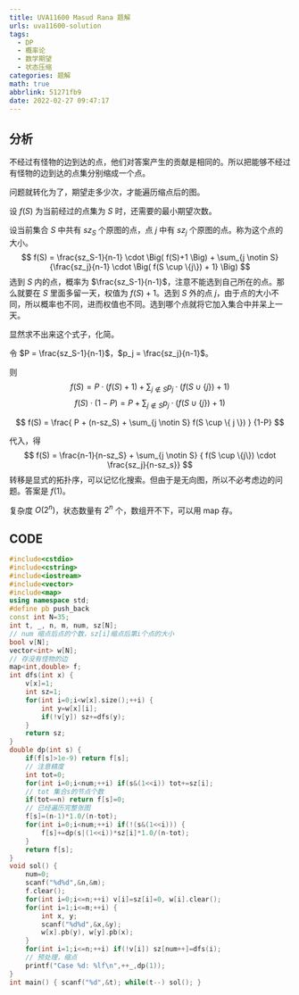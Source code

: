 ```yaml
---
title: UVA11600 Masud Rana 题解
urls: uva11600-solution
tags:
  - DP
  - 概率论
  - 数学期望
  - 状态压缩
categories: 题解
math: true
abbrlink: 51271fb9
date: 2022-02-27 09:47:17
---
```


## 分析

不经过有怪物的边到达的点，他们对答案产生的贡献是相同的。所以把能够不经过有怪物的边到达的点集分别缩成一个点。

问题就转化为了，期望走多少次，才能遍历缩点后的图。

<!--more-->

设 $f(S)$ 为当前经过的点集为 $S$ 时，还需要的最小期望次数。

设当前集合 $S$ 中共有 $sz_S$ 个原图的点，点 $j$ 中有 $sz_j$ 个原图的点。称为这个点的大小。
$$
f(S) = \frac{sz_S-1}{n-1} \cdot \Big( f(S)+1 \Big) + \sum_{j \notin S} {\frac{sz_j}{n-1} \cdot \Big( f(S \cup \{j\}) + 1} \Big)
$$
选到 $S$ 内的点，概率为 $\frac{sz_S-1}{n-1}$，注意不能选到自己所在的点。那么就要在 $S$ 里面多留一天，权值为 $f(S)+1$。选到 $S$ 外的点 $j$，由于点的大小不同，所以概率也不同，进而权值也不同。选到哪个点就将它加入集合中并呆上一天。

显然求不出来这个式子，化简。

令 $P = \frac{sz_S-1}{n-1}$，$p_j = \frac{sz_j}{n-1}$。

则
$$
f(S) = P \cdot \Big( f(S)+1 \Big) + \sum_{j \notin S} {p_j \cdot \Big( f(S \cup \{j\}) + 1} \Big)
$$
$$
f(S) \cdot (1-P) = P + \sum_{j \notin S} {p_j \cdot \Big( f(S \cup \{j\}) + 1} \Big)
$$

$$
f(S) = \frac{ P + (n-sz_S) + \sum_{j \notin S} f(S \cup \{ j \}) } {1-P}
$$

代入，得
$$
f(S) = \frac{n-1}{n-sz_S} + \sum_{j \notin S} { f(S \cup \{j\}) \cdot \frac{sz_j}{n-sz_s}}
$$
转移是显式的拓扑序，可以记忆化搜索。但由于是无向图，所以不必考虑边的问题。答案是 $f(1)$。

复杂度 $O(2^n)$，状态数量有 $2^n$ 个，数组开不下，可以用 map 存。

## CODE

```cpp
#include<cstdio>
#include<cstring>
#include<iostream>
#include<vector>
#include<map>
using namespace std;
#define pb push_back
const int N=35;
int t, _, n, m, num, sz[N];
// num 缩点后点的个数，sz[i]缩点后第i个点的大小
bool v[N];
vector<int> w[N];
// 存没有怪物的边
map<int,double> f;
int dfs(int x) {
	v[x]=1;
	int sz=1;
	for(int i=0;i<w[x].size();++i) {
		int y=w[x][i];
		if(!v[y]) sz+=dfs(y);
	}
	return sz;
}
double dp(int s) {
	if(f[s]>1e-9) return f[s];
    // 注意精度
	int tot=0;
	for(int i=0;i<num;++i) if(s&(1<<i)) tot+=sz[i];
    // tot 集合s的节点个数
	if(tot==n) return f[s]=0;
    // 已经遍历完整张图
	f[s]=(n-1)*1.0/(n-tot);
	for(int i=0;i<num;++i) if(!(s&(1<<i))) {
		f[s]+=dp(s|(1<<i))*sz[i]*1.0/(n-tot);
	}
	return f[s];
}
void sol() {
	num=0;
	scanf("%d%d",&n,&m);
	f.clear();
	for(int i=0;i<=n;++i) v[i]=sz[i]=0, w[i].clear();
	for(int i=1;i<=m;++i) {
		int x, y;
		scanf("%d%d",&x,&y);
		w[x].pb(y), w[y].pb(x);
	}
	for(int i=1;i<=n;++i) if(!v[i]) sz[num++]=dfs(i);
    // 预处理，缩点
	printf("Case %d: %lf\n",++_,dp(1));
}
int main() { scanf("%d",&t); while(t--) sol(); }
```


